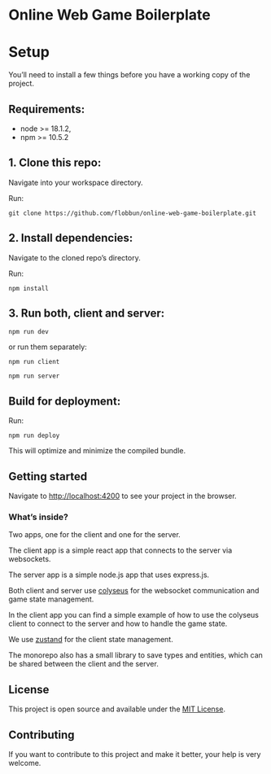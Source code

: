 # Online Web Game Boilerplate

# Setup
You’ll need to install a few things before you have a working copy of the project.

## Requirements:

- node >= 18.1.2,
- npm >= 10.5.2

## 1. Clone this repo:

Navigate into your workspace directory.

Run:

```git clone https://github.com/flobbun/online-web-game-boilerplate.git```

## 2. Install dependencies:

Navigate to the cloned repo’s directory.

Run:

```npm install```

## 3. Run both, client and server:

```npm run dev```

or run them separately:

```npm run client```

```npm run server```

## Build for deployment:

Run:

```npm run deploy```

This will optimize and minimize the compiled bundle.

## Getting started

Navigate to [http://localhost:4200](http://localhost:4200) to see your project in the browser.

### What’s inside?

Two apps, one for the client and one for the server.

The client app is a simple react app that connects to the server via websockets.

The server app is a simple node.js app that uses express.js.

Both client and server use [colyseus](https://colyseus.io/) for the websocket communication and game state management.

In the client app you can find a simple example of how to use the colyseus client to connect to the server and how to handle the game state.

We use [zustand](https://zustand-demo.pmnd.rs/) for the client state management.

The monorepo also has a small library to save types and entities, which can be shared between the client and the server.

## License

This project is open source and available under the [MIT License](LICENSE).

## Contributing

If you want to contribute to this project and make it better, your help is very welcome.
